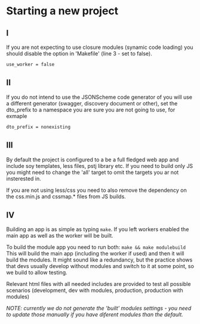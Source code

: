 # Starting a new project

## I

If you are not expecting to use closure modules (synamic code loading)
you should disable the option in 'Makefile' (line 3 - set to false).

```
use_worker = false
```

## II

If you do not intend to use the JSONScheme code generator of you will
use a different generator (swagger, discovery document or other), set the
dto_prefix to a namespace you are sure you are not going to use, for exmaple

```
dto_prefix = nonexisting
```

## III

By default the project is configured to a be a full fledged web app
and include soy templates, less files, pstj library etc. If you need to
build only JS you might need to change the 'all' target to omit the
targets you ar not insterested in.

If you are not using less/css you need to also remove the dependency on
the css.min.js and cssmap.* files from JS builds.

## IV

Building an app is as simple as typing `make`.
If you left workers enabled the main app as well as the worker will be built.

To build the module app you need to run both: `make && make modulebuild`
This will build the main app (including the worker if used) and then it will
build the modules. It might sound like a redundancy, but the practice shows that
devs usually develop without modules and switch to it at some point, so we build
to allow testing.

Relevant html files with all needed includes are provided to test all possible
scenarios (development, dev with modules, production, production with modules)

*NOTE: currently we do not generate the 'built' modules settings - you need to
update those manually if you have diferent modules than the default.*
